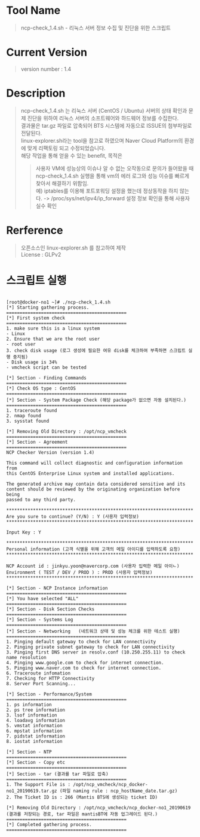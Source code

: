 Tool Name
==========
> ncp-check_1.4.sh - 리눅스 서버 정보 수집 및 진단을 위한 스크립트 <br>

Current Version
===============
> version number : 1.4
    
Description
============
> ncp-check_1.4.sh 는 리눅스 서버 (CentOS / Ubuntu) 서버의  상태 확인과 문제 진단을 위하여  리눅스 서버의 소프트웨어와 하드웨어 정보를 수집한다.<br>
> 결과물은 tar.gz 파일로 압축되어 BTS 시스템에 자동으로 ISSUE의 첨부파일로 전달된다. <br>
> linux-explorer.sh라는 tool을 참고로 하였으며  Naver Cloud Platform의 환경에 맞게  리팩토링 되고 수정되었습니다. <br>
> 해당 작업을 통해 얻을 수 있는 benefit, 목적은 <br>
>> 사용자 VM에 성능상의 이슈나 알 수 없는 오작동으로 문의가 들어왔을 때  ncp-check_1.4.sh 실행을 통해 vm의 에러 로그와 성능 이슈를  빠르게 찾아서 해결하기 위함임.<br>
>> 예) iptables를 이용해 포트포워딩 설정을 했는데  정상동작을 하지 않는다. -> /proc/sys/net/ipv4/ip_forward 설정 정보 확인을 통해 사용자 실수 확인 <br>
     
Rerference
===========
> 오픈소스인  linux-explorer.sh 를 참고하여 제작 <br>
> License : GLPv2 <br>


스크립트 실행
==========
<pre><code>
[root@docker-no1 ~]# ./ncp-check_1.4.sh
[*] Starting gathering process. 
============================================= 
[*] First system check 
============================================= 
1. make sure this is a linux system 
- Linux 
2. Ensure that we are the root user 
- root user 
3. check disk usage (로그 생성에 필요한 여유 disk를 체크하여 부족하면 스크립트 실행 중지됨)
- Disk usage is 34% 
- vmcheck script can be tested 

[*] Section - Finding Commands 
=============================================
[*] Check OS type : CentOS
=============================================
[*] Section - System Package Check (해당 package가 없으면 자동 설치된다.)
============================================= 
1. traceroute found 
2. nmap found 
3. sysstat found

[*] Removing Old Directory : /opt/ncp_vmcheck 
=============================================
[*] Section - Agreement 
============================================= 
NCP Checker Version (version 1.4) 

This command will collect diagnostic and configuration information from 
this CentOS Enterprise Linux system and installed applications. 

The generated archive may contain data considered sensitive and its 
content should be reviewed by the originating organization before being 
passed to any third party.

********************************************************************** 
Are you sure to continue? (Y/N) : Y (사용자 입력정보)
********************************************************************** 

Input Key : Y 

********************************************************************** 
Personal information (고객 식별을 위해 고객의 메일 아이디를 입력하도록 요청)
********************************************************************** 

NCP Account id : jinkyu.yoon@navercorp.com (사용자 입력한 메일 아이ㄴ)
Environment ( TEST / DEV / PROD ) : PROD (사용자 입력정보)
********************************************************************** 

[*] Section - NCP Instance information 
============================================= 
[*] You have selected "ALL" 
============================================= 
[*] Section - Disk Section Checks 
============================================= 
[*] Section - Systems Log 
============================================= 
[*] Section - Networking   (네트워크 상태 및 성능 체크를 위한 테스트 실행)
============================================= 
1. Pinging default gateway to check for LAN connectivity 
2. Pinging private subnet gateway to check for LAN connectivity 
3. Pinging first DNS server in resolv.conf (10.250.255.11) to check name resolution 
4. Pinging www.google.com to check for internet connection. 
5. Pinging www.naver.com to check for internet connection. 
6. Traceroute infomation 
7. Checking for HTTP Connectivity 
8. Server Port Scanning... 

[*] Section - Performance/System 
============================================= 
1. ps information 
2. ps tree information 
3. lsof information 
4. loadavg information 
5. vmstat information 
6. mpstat information 
7. pidstat information 
8. iostat information

[*] Section - NTP 
=============================================
[*] Section - Copy etc 
=============================================
[*] Section - tar (결과를 tar 파일로 압축)
============================================= 
1. The Support File is : /opt/ncp_vmcheck/ncp_docker-no1_20190619.tar.gz (파일 naming rule : ncp_hostName_date.tar.gz)
2. The Ticket ID is : 266 (Mantis BTS에 생성되는 ticket ID)

[*] Removing Old Directory : /opt/ncp_vmcheck/ncp_docker-no1_20190619 (결과를 저장되는 경로, tar 파일은 mantisBT에 자동 업그레이드 된다.)
============================================= 
[*] Completed gathering process. 
=============================================
</code></pre>
